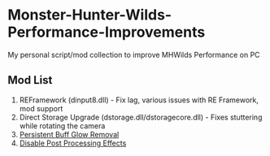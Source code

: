 # Monster-Hunter-Wilds-Performance-Improvements
My personal script/mod collection to improve MHWilds Performance on PC

## Mod List

1. REFramework (dinput8.dll) - Fix lag, various issues with RE Framework, mod support
2. Direct Storage Upgrade (dstorage.dll/dstoragecore.dll) - Fixes stuttering while rotating the camera
3. [Persistent Buff Glow Removal](https://www.nexusmods.com/monsterhunterwilds/mods/141)
4. [Disable Post Processing Effects](https://www.nexusmods.com/monsterhunterwilds/mods/221)